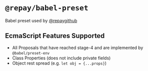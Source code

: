 # `@repay/babel-preset`

Babel preset used by [@repaygithub](https://github.com/repaygithub/)

## EcmaScript Features Supported

- All Proposals that have reached stage-4 and are implemented by `@babel/preset-env`
- Class Properties (does not include private fields)
- Object rest spread (e.g. `let obj = {...props}`)
